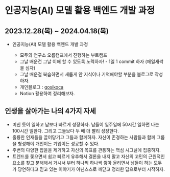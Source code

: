 # 인공지능(AI) 모델 활용 백엔드 개발 과정
## 2023.12.28(목) ~ 2024.04.18(목)  

* 인공지능(AI) 모델 활용 백엔드 개발 과정
  
  - 모두의 연구소 오름캠프에서 진행하는 부트캠프 
  - 그날 배운건 그날 이해 할 수 있도록 노력하자! - 1일 1 commit 하자 (매일새싹을 심자)
  - 그날 배운걸 복습하면서 새롭게 안 지식이나 기억해야할 부분을 블로그로 작성하자. 
  - 개인블로그 : [gosikoca](https://gosikoca.tistory.com/)
  - Notion 활용하여 정리해보자.



## 인생을 살아가는 나의 4가지 자세
- 미친 듯이 일하고 남보다 빠르게 성장하자. 남들이 일주일에 50시간 일하면 나는 100시간 일한다. 그리고 그들보다 두 배 더 빨리 성장한다.
- 훌륭한 인재들을 끌어당기고 그들과 함께하자. 자신이 존경하는 사람들과 함께 그룹을 형성해야 개인이든 기업이든 성공할 수 있다.
- 주변의 다양한 잡을을 제거하고 자신의 목표를 관통하는 핵심 시그널에 집중하자.
- 트렌드를 쫓으면서 쉽고 빠르게 유추해서 결론을 내지 말고 자신의 고민의 근원적인 요소를 찾고 분해해서 거시서 부터 하나씩 하나씩 쌓아 올리면서 남들이 하는 모두가 
  당연하다고 믿고 있는 이야기가 아닌스스로 깨닫고 정리한 답으로부터 시작하자.   